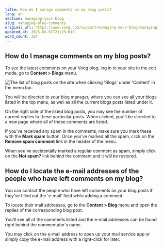```yaml
---
title: How do I manage comments on my blog posts?
lang: en
section: managing-your-blog
slug: managing-blog-comments
original_url: https://www.voog.com/support/managing-your-blog/managing-blog-comments
updated_at: 2025-08-07T21:25:01Z
word_count: 324
---
```

## How do I manage comments on my blog posts?

To see the latest comments on your Voog blog, log in to your site in the edit mode, go to **Content > Blogs** menu.

![The list of blog posts on the site when clicking 'Blogs' under 'Content' in the menu bar.](https://media.voog.com/0000/0036/2183/photos/Blogs5-1_block.png "The list of blog posts on the site when clicking 'Blogs' under 'Content' in the menu bar.")

You will be directed to your blog manager, where you can see all your blogs listed in the top menu, as well as all the current blogs posts listed under it.

On the right side of the listed blog posts, you may see the number of current replies to these particular posts. When clicked, you'll be directed to a new page where all of these comments are listed.

If you've received any spam in the comments, make sure you mark these with the **Mark spam** button. Once you've marked all the spam, click on the **Remove spam comment** link in the header of the menu.

When you've accidentally marked a regular comment as spam, simply click on the **Not spam?** link behind the comment and it will be restored.

## How do I locate the e-mail addresses of the people who have left comments on my blog?

You can contact the people who have left comments on your blog posts if they've filled out the 'e-mail' field while adding a comment.  
  
To locate their mail addresses, go to the **Content > Blog** menu and open the replies of the corresponding blog post.   
  
You'll see all of the comments listed and the e-mail addresses can be found right behind the commentator's name.  
  
You may click on the e-mail address to open up your mail service app or simply copy the e-mail address with a right-click for later.
